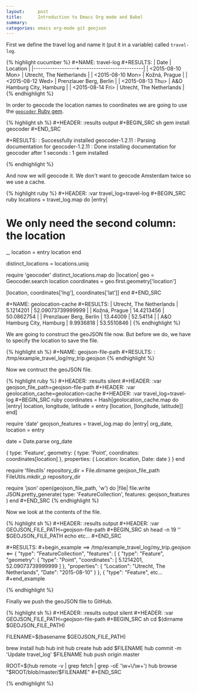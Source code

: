 ```yaml
---
layout:     post
title:      Introduction to Emacs Org mode and Babel
summary:    
categories: emacs org-mode git geojson
---
```


First we define the travel log and name it (put it in a variable) called
`travel-log`.

{% highlight cucumber %}
#+NAME: travel-log
#+RESULTS:
| Date             | Location                  |
|------------------+---------------------------|
| <2015-08-10 Mon> | Utrecht, The Netherlands  |
| <2015-08-10 Mon> | Kožná, Prague             |
| <2015-08-12 Wed> | Prenzlauer Berg, Berlin   |
| <2015-08-13 Thu> | A&O Hamburg City, Hamburg |
| <2015-08-14 Fri> | Utrecht, The Netherlands  |
{% endhighlight %}

In order to geocode the location names to coordinates we are going to use the
[`geocoder` Ruby gem](https://github.com/alexreisner/geocoder).

{% highlight sh %}
#+HEADER: :results output
#+BEGIN_SRC sh
gem install geocoder
#+END_SRC

#+RESULTS:
: Successfully installed geocoder-1.2.11
: Parsing documentation for geocoder-1.2.11
: Done installing documentation for geocoder after 1 seconds
: 1 gem installed

{% endhighlight %}

And now we will geocode it. We don't want to geocode Amsterdam twice so we use a
cache.

{% highlight ruby %}
#+HEADER: :var travel_log=travel-log
#+BEGIN_SRC ruby
locations = travel_log.map do |entry|
  # We only need the second column: the location
  _, location = entry
  location
end

distinct_locations = locations.uniq

require 'geocoder'
distinct_locations.map do |location|
  geo = Geocoder.search location
  coordinates = geo.first.geometry['location']

  [location, coordinates['lng'], coordinates['lat']]
end
#+END_SRC

#+NAME: geolocation-cache
#+RESULTS:
| Utrecht, The Netherlands  |  5.1214201 | 52.09073739999999 |
| Kožná, Prague             | 14.4213456 |        50.0862754 |
| Prenzlauer Berg, Berlin   |   13.44009 |          52.54114 |
| A&O Hamburg City, Hamburg |  9.9936818 |        53.5510846 |
{% endhighlight %}

We are going to construct the geoJSON file now. But before we do, we have to
specify the location to save the file.

{% highlight sh %}
#+NAME: geojson-file-path
#+RESULTS:
: /tmp/example_travel_log/my_trip.geojson
{% endhighlight %}

Now we contruct the geoJSON file.

{% highlight ruby %}
#+HEADER: :results silent
#+HEADER: :var geojson_file_path=geojson-file-path
#+HEADER: :var geolocation_cache=geolocation-cache
#+HEADER: :var travel_log=travel-log
#+BEGIN_SRC ruby
coordinates = Hash[geolocation_cache.map do |entry|
  location, longitude, latitude = entry
  [location, [longitude, latitude]]
end]

require 'date'
geojson_features = travel_log.map do |entry|
  org_date, location = entry

  date = Date.parse org_date

  {
    type: 'Feature',
    geometry: {
      type: 'Point',
      coordinates: coordinates[location]
    },
    properties: {
      Location: location,
      Date: date
    }
  }
end

require 'fileutils'
repository_dir = File.dirname geojson_file_path
FileUtils.mkdir_p repository_dir

require 'json'
open(geojson_file_path, 'w') do |file|
  file.write JSON.pretty_generate(
    type: 'FeatureCollection',
    features: geojson_features
  )
end
#+END_SRC
{% endhighlight %}

Now we look at the contents of the file.

{% highlight sh %}
#+HEADER: :results output
#+HEADER: :var GEOJSON_FILE_PATH=geojson-file-path
#+BEGIN_SRC sh
head -n 19 '' $GEOJSON_FILE_PATH
echo etc...
#+END_SRC

#+RESULTS:
#+begin_example
==> /tmp/example_travel_log/my_trip.geojson <==
{
  "type": "FeatureCollection",
  "features": [
    {
      "type": "Feature",
      "geometry": {
        "type": "Point",
        "coordinates": [
          5.1214201,
          52.09073739999999
        ]
      },
      "properties": {
        "Location": "Utrecht, The Netherlands",
        "Date": "2015-08-10"
      }
    },
    {
      "type": "Feature",
etc...
#+end_example

{% endhighlight %}

Finally we push the geoJSON file to GitHub.

{% highlight sh %}
#+HEADER: :results output silent
#+HEADER: :var GEOJSON_FILE_PATH=geojson-file-path
#+BEGIN_SRC sh
cd $(dirname $GEOJSON_FILE_PATH)

FILENAME=$(basename $GEOJSON_FILE_PATH)

brew install hub
hub init
hub create
hub add $FILENAME
hub commit -m 'Update travel_log' $FILENAME
hub push origin master

ROOT=$(hub remote -v | grep fetch | grep -oE '\w+\/\w+')
hub browse "$ROOT/blob/master/$FILENAME"
#+END_SRC

{% endhighlight %}
